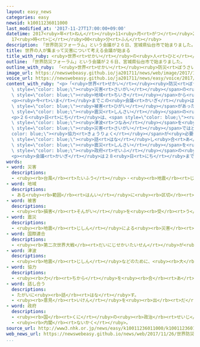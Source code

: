 ```yaml
---
layout: easy_news
categories: easy
newsid: k10011236011000
last_modified_at: '2017-11-27T17:00:00+09:00'
datetime: 2017<ruby>年<rt>ねん</rt></ruby>11<ruby>月<rt>がつ</rt></ruby>27<ruby>日<rt>にち</rt></ruby>
  17<ruby>時<rt>じ</rt></ruby>00<ruby>分<rt>ふん</rt></ruby>
description: 「世界防災フォーラム」という会議が２６日、宮城県仙台市で始まりました。
title: 世界の人が集まって災害について考える会議が始まる
title_with_ruby: <ruby>世界<rt>せかい</rt></ruby>の<ruby>人<rt>ひと</rt></ruby>が<ruby>集<rt>あつ</rt></ruby>まって<ruby>災害<rt>さいがい</rt></ruby>について<ruby>考<rt>かんが</rt></ruby>える<ruby>会議<rt>かいぎ</rt></ruby>が<ruby>始<rt>はじ</rt></ruby>まる
outline: 「世界防災フォーラム」という会議が２６日、宮城県仙台市で始まりました。
outline_with_ruby: 「<ruby>世界<rt>せかい</rt></ruby><ruby>防災<rt>ぼうさい</rt></ruby>フォーラム」という<ruby>会議<rt>かいぎ</rt></ruby>が２６<ruby>日<rt>にち</rt></ruby>、<ruby>宮城県<rt>みやぎけん</rt></ruby><ruby>仙台市<rt>せんだいし</rt></ruby>で<ruby>始<rt>はじ</rt></ruby>まりました。
image_url: https://newswebeasy.github.io/ja201711/news/web/image/2017/11/26/K10011236011_1711261158_1711261158_01_02.jpg
voice_url: https://newswebeasy.github.io/ja201711/news/easy/voice/2017/11/27/k10011236011000.mp3
content_with_ruby: "<p>「<ruby>世界<rt>せかい</rt></ruby><ruby>防災<rt>ぼうさい</rt></ruby>フォーラム」という<ruby>会議<rt>かいぎ</rt></ruby>が２６<ruby>日<rt>にち</rt></ruby>、<ruby>宮城県<rt>みやぎけん</rt></ruby><ruby>仙台市<rt>せんだいし</rt></ruby>で<ruby>始<rt>はじ</rt></ruby>まりました。この<ruby>会議<rt>かいぎ</rt></ruby>では、<span\
  \ style=\"color: blue;\"><ruby>災害<rt>さいがい</rt></ruby></span>の<ruby>研究<rt>けんきゅう</rt></ruby>や<ruby>経験<rt>けいけん</rt></ruby>を<ruby>話<rt>はな</rt></ruby>したり<ruby>聞<rt>き</rt></ruby>いたりして、どうしたらいいかみんなで<ruby>考<rt>かんが</rt></ruby>えます。４０<ruby>以上<rt>いじょう</rt></ruby>の<ruby>国<rt>くに</rt></ruby>と<span\
  \ style=\"color: blue;\"><ruby>地域<rt>ちいき</rt></ruby></span>から<ruby>専門家<rt>せんもんか</rt></ruby>などが９００<ruby>人<rt>にん</rt></ruby><ruby>以上<rt>いじょう</rt></ruby><ruby>集<rt>あつ</rt></ruby>まりました。</p>\n\
  <p><ruby>今<rt>いま</rt></ruby>までこの<ruby>会議<rt>かいぎ</rt></ruby>はスイスのダボスで<ruby>開<rt>ひら</rt></ruby>いていましたが、<ruby>今年<rt>ことし</rt></ruby>から<ruby>仙台市<rt>せんだいし</rt></ruby>で２<ruby>年<rt>ねん</rt></ruby>に１<ruby>回<rt>かい</rt></ruby><ruby>開<rt>ひら</rt></ruby>くことになりました。６<ruby>年<rt>ねん</rt></ruby><ruby>前<rt>まえ</rt></ruby>の<ruby>東日本大震災<rt>ひがしにほんだいしんさい</rt></ruby>で<ruby>大<rt>おお</rt></ruby>きな<span\
  \ style=\"color: blue;\"><ruby>被害<rt>ひがい</rt></ruby></span>があった<ruby>仙台市<rt>せんだいし</rt></ruby>は、<span\
  \ style=\"color: blue;\"><ruby>震災<rt>しんさい</rt></ruby></span>の<ruby>経験<rt>けいけん</rt></ruby>を<ruby>世界<rt>せかい</rt></ruby>の<ruby>人<rt>ひと</rt></ruby>に<ruby>知<rt>し</rt></ruby>ってほしいと<ruby>思<rt>おも</rt></ruby>っています。</p>\n\
  <p>２６<ruby>日<rt>にち</rt></ruby>は、<span style=\"color: blue;\"><ruby>国連<rt>こくれん</rt></ruby></span>の<ruby>人<rt>ひと</rt></ruby>や<span\
  \ style=\"color: blue;\"><ruby>津波<rt>つなみ</rt></ruby></span>を<ruby>研究<rt>けんきゅう</rt></ruby>している<ruby>人<rt>ひと</rt></ruby>などが、<ruby>大<rt>おお</rt></ruby>きな<span\
  \ style=\"color: blue;\"><ruby>災害<rt>さいがい</rt></ruby></span>ではどんな<span style=\"\
  color: blue;\"><ruby>協力<rt>きょうりょく</rt></ruby></span>が<ruby>必要<rt>ひつよう</rt></ruby>か<span\
  \ style=\"color: blue;\"><ruby>話<rt>はな</rt></ruby>し<ruby>合<rt>あ</rt></ruby>い</span>ました。<span\
  \ style=\"color: blue;\"><ruby>震災<rt>しんさい</rt></ruby></span>を<ruby>経験<rt>けいけん</rt></ruby>した<ruby>人<rt>ひと</rt></ruby>や<span\
  \ style=\"color: blue;\"><ruby>政府<rt>せいふ</rt></ruby></span>の<ruby>人<rt>ひと</rt></ruby>が<ruby>自分<rt>じぶん</rt></ruby>の<ruby>経験<rt>けいけん</rt></ruby>などを<ruby>伝<rt>つた</rt></ruby>えていくことが<ruby>大事<rt>だいじ</rt></ruby>だという<ruby>意見<rt>いけん</rt></ruby>が<ruby>出<rt>で</rt></ruby>ていました。</p>\n\
  <p><ruby>会議<rt>かいぎ</rt></ruby>は２８<ruby>日<rt>にち</rt></ruby>までです。</p>\n<p></p>\n<p></p>"
words:
- word: 災害
  descriptions:
  - <ruby><rb>台風</rb><rt>たいふう</rt></ruby>・<ruby><rb>地震</rb><rt>じしん</rt></ruby>・<ruby><rb>大水</rb><rt>おおみず</rt></ruby>などによる<ruby><rb>災難</rb><rt>さいなん</rt></ruby>。
- word: 地域
  descriptions:
  - ある<ruby><rb>範囲</rb><rt>はんい</rt></ruby>に<ruby><rb>区切</rb><rt>くぎ</rt></ruby>られた<ruby><rb>土地</rb><rt>とち</rt></ruby>。
- word: 被害
  descriptions:
  - <ruby><rb>損害</rb><rt>そんがい</rt></ruby>を<ruby><rb>受</rb><rt>う</rt></ruby>けること。また、<ruby><rb>受</rb><rt>う</rt></ruby>けた<ruby><rb>害</rb><rt>がい</rt></ruby>。
- word: 震災
  descriptions:
  - <ruby><rb>地震</rb><rt>じしん</rt></ruby>による<ruby><rb>災害</rb><rt>さいがい</rt></ruby>。
- word: 国際連合
  descriptions:
  - <ruby><rb>第二次世界大戦</rb><rt>だいにじせかいたいせん</rt></ruby>が<ruby><rb>終</rb><rt>お</rt></ruby>わった１９４５<ruby><rb>年</rb><rt>ねん</rt></ruby>、<ruby><rb>世界</rb><rt>せかい</rt></ruby>の<ruby><rb>平和</rb><rt>へいわ</rt></ruby>と<ruby><rb>安全</rb><rt>あんぜん</rt></ruby>を<ruby><rb>守</rb><rt>まも</rt></ruby>るために<ruby><rb>作</rb><rt>つく</rt></ruby>られた<ruby><rb>仕組</rb><rt>しく</rt></ruby>み。<ruby><rb>本部</rb><rt>ほんぶ</rt></ruby>はアメリカのニューヨークにある。<ruby><rb>国連</rb><rt>こくれん</rt></ruby>。<ruby><rb>UN</rb><rt>ユーエヌ</rt></ruby>。
- word: 津波
  descriptions:
  - <ruby><rb>地震</rb><rt>じしん</rt></ruby>などのために、<ruby><rb>大</rb><rt>おお</rt></ruby>きな<ruby><rb>波</rb><rt>なみ</rt></ruby>が<ruby><rb>急</rb><rt>きゅう</rt></ruby>に<ruby><rb>海岸</rb><rt>かいがん</rt></ruby>におし<ruby><rb>寄</rb><rt>よ</rt></ruby>せてくること。
- word: 協力
  descriptions:
  - <ruby><rb>力</rb><rt>ちから</rt></ruby>を<ruby><rb>合</rb><rt>あ</rt></ruby>わせて、ものごとを<ruby><rb>行</rb><rt>おこな</rt></ruby>うこと。
- word: 話し合う
  descriptions:
  - たがいに<ruby><rb>話</rb><rt>はな</rt></ruby>す。
  - <ruby><rb>意見</rb><rt>いけん</rt></ruby>を<ruby><rb>出</rb><rt>だ</rt></ruby>し<ruby><rb>合</rb><rt>あ</rt></ruby>う。
- word: 政府
  descriptions:
  - <ruby><rb>国</rb><rt>くに</rt></ruby>の<ruby><rb>政治</rb><rt>せいじ</rt></ruby>を<ruby><rb>行</rb><rt>おこな</rt></ruby>うところ。
  - <ruby><rb>内閣</rb><rt>ないかく</rt></ruby>。
source_url: http://www3.nhk.or.jp/news/easy/k10011236011000/k10011236011000.html
web_news_url: https://newswebeasy.github.io/news/web/2017/11/26/世界防災フォーラム-仙台市で始まる
...
```

